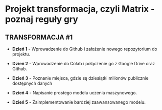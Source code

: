 # Projekt transformacja, czyli Matrix - poznaj reguły gry


## TRANSFORMACJA #1 


* **Dzień 1** - Wprowadzenie do Github i założenie nowego repozytorium do projektu.

* **Dzień 2** - Wprowadzenie do Colab i połączenie go z Google Drive oraz Github. 

* **Dzień 3** - Poznanie miejsca, gdzie są dziesiątki milionów publicznie dostępnych danych 

* **Dzień 4** - Napisanie prostego modelu uczenia maszynowego. 

* **Dzień 5** - Zaimplementowanie bardziej zaawansowanego modelu.
